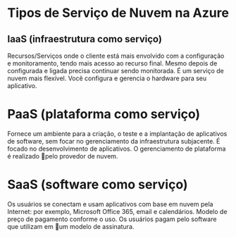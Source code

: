 # Tipos de Serviço de Nuvem na Azure


## IaaS (infraestrutura como serviço)

Recursos/Serviços onde o cliente está mais envolvido com a configuração e monitoramento, tendo mais acesso ao recurso final. Mesmo depois de configurada e ligada precisa continuar sendo monitorada. É um serviço de nuvem mais flexível. Você configura e gerencia o hardware para seu aplicativo.


# PaaS (plataforma como serviço)

Fornece um ambiente para a criação, o teste e a implantação de aplicativos de software, sem focar no gerenciamento da infraestrutura subjacente. É focado no desenvolvimento de aplicativos. O gerenciamento de plataforma é realizado pelo provedor de nuvem.


# SaaS (software como serviço)

Os usuários se conectam e usam aplicativos com base em nuvem pela Internet: por exemplo, Microsoft Office 365, email e calendários. Modelo de preço de pagamento conforme o uso. Os usuários pagam pelo software que utilizam em um modelo de assinatura.


